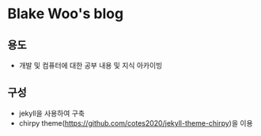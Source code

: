 # Blake Woo's blog

## 용도
- 개발 및 컴퓨터에 대한 공부 내용 및 지식 아카이빙

## 구성
- jekyll을 사용하여 구축
- chirpy theme(https://github.com/cotes2020/jekyll-theme-chirpy)을 이용   

